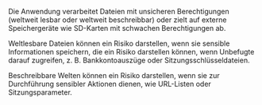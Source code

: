 Die Anwendung verarbeitet Dateien mit unsicheren Berechtigungen (weltweit lesbar oder weltweit beschreibbar) oder zielt auf externe Speichergeräte wie SD-Karten mit schwachen Berechtigungen ab.

Weltlesbare Dateien können ein Risiko darstellen, wenn sie sensible Informationen speichern, die ein Risiko darstellen können, wenn Unbefugte darauf zugreifen, z. B. Bankkontoauszüge oder Sitzungsschlüsseldateien.

Beschreibbare Welten können ein Risiko darstellen, wenn sie zur Durchführung sensibler Aktionen dienen, wie URL-Listen oder Sitzungsparameter.